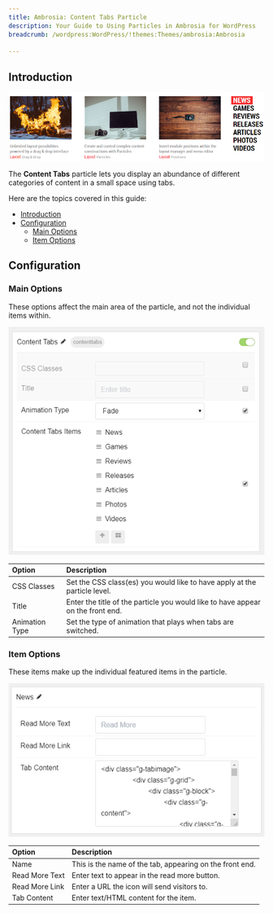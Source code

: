 ```yaml
---
title: Ambrosia: Content Tabs Particle
description: Your Guide to Using Particles in Ambrosia for WordPress
breadcrumb: /wordpress:WordPress/!themes:Themes/ambrosia:Ambrosia

---
```


## Introduction

![Content Tabs](assets/particle_contenttabs1.png)

The **Content Tabs** particle lets you display an abundance of different categories of content in a small space using tabs.

Here are the topics covered in this guide:

- [Introduction](#introduction)
- [Configuration](#configuration)
  - [Main Options](#main-options)
  - [Item Options](#item-options)

## Configuration

### Main Options

These options affect the main area of the particle, and not the individual items within.

![Content Tabs](assets/particle_contenttabs2.png)

| Option         | Description                                                                     |
| :------------- | :------------------------------------------------------------------------------ |
| CSS Classes    | Set the CSS class(es) you would like to have apply at the particle level.       |
| Title          | Enter the title of the particle you would like to have appear on the front end. |
| Animation Type | Set the type of animation that plays when tabs are switched.                    |

### Item Options

These items make up the individual featured items in the particle.

![Content Tabs](assets/particle_contenttabs3.png)

| Option         | Description                                              |
| :------------- | :------------------------------------------------------- |
| Name           | This is the name of the tab, appearing on the front end. |
| Read More Text | Enter text to appear in the read more button.            |
| Read More Link | Enter a URL the icon will send visitors to.              |
| Tab Content    | Enter text/HTML content for the item.                    |
